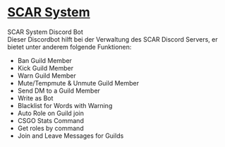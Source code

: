 # [SCAR System](https://discord.gg/qFmgBPg)
SCAR System Discord Bot<br>
Dieser Discordbot hilft bei der Verwaltung des SCAR Discord Servers, er bietet unter anderem folgende Funktionen:
<br>
- Ban Guild Member<br>
- Kick Guild Member<br>
- Warn Guild Member<br>
- Mute/Tempmute & Unmute Guild Member<br>
- Send DM to a Guild Member<br>
- Write as Bot<br>
- Blacklist for Words with Warning<br>
- Auto Role on Guild join<br>
- CSGO Stats Command<br>
- Get roles by command<br>
- Join and Leave Messages for Guilds
